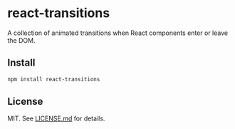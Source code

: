 # react-transitions #

A collection of animated transitions when React components enter or leave the DOM.

## Install ##

```sh
npm install react-transitions
```

## License ##

MIT. See [LICENSE.md](http://github.com/szchenghuang/react-transitions/blob/master/LICENSE.md) for details.
